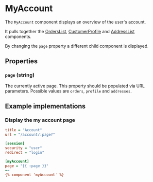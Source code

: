 # MyAccount

The `MyAccount` component displays an overview of the user's account.

It pulls together the [OrdersList](./orders-list.md), [CustomerProfile](./customer-profile.md) and [AddressList](
./address-list.md) components. 

By changing the `page` property a different child component is displayed.
 
## Properties

### `page` (string)

The currently active page. This property should be populated via URL parameters. Possible values are `orders`, 
`profile` and `addresses`.

## Example implementations

### Display the my account page

```ini
title = "Account"
url = "/account/:page?"

[session]
security = "user"
redirect = "login"

[myAccount]
page = "{{ :page }}"
==
{% component 'myAccount' %}
```